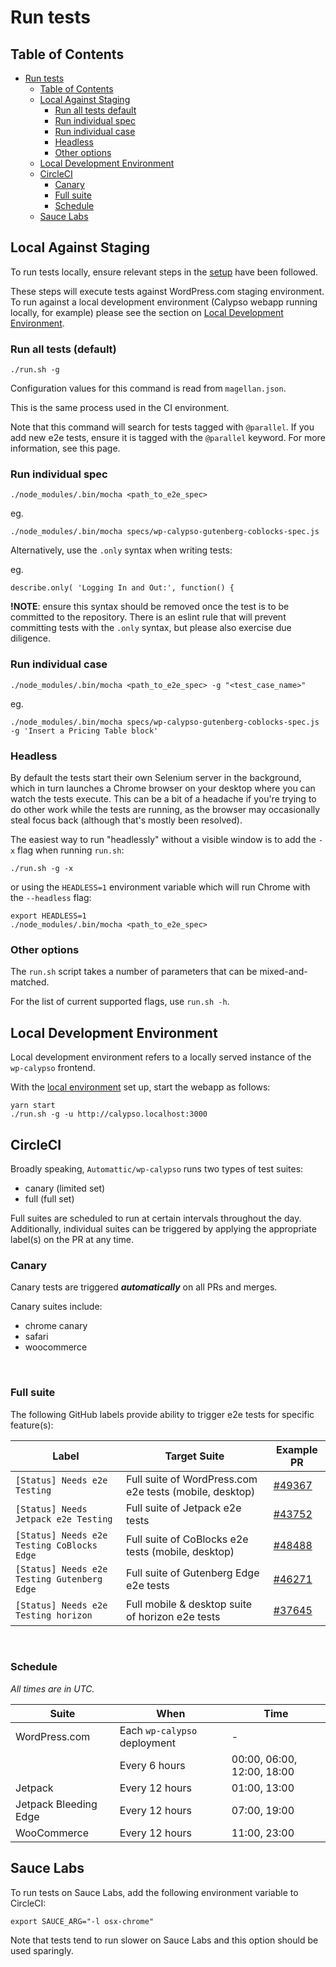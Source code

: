 # Run tests

## Table of Contents

<!-- TOC -->

- [Run tests](#run-tests)
  - [Table of Contents](#table-of-contents)
  - [Local Against Staging](#local-against-staging)
    - [Run all tests default](#run-all-tests-default)
    - [Run individual spec](#run-individual-spec)
    - [Run individual case](#run-individual-case)
    - [Headless](#headless)
    - [Other options](#other-options)
  - [Local Development Environment](#local-development-environment)
  - [CircleCI](#circleci)
    - [Canary](#canary)
    - [Full suite](#full-suite)
    - [Schedule](#schedule)
  - [Sauce Labs](#sauce-labs)

<!-- /TOC -->

## Local Against Staging

To run tests locally, ensure relevant steps in the [setup](setup.md) have been followed.

These steps will execute tests against WordPress.com staging environment. To run against a local development environment (Calypso webapp running locally, for example) please see the section on [Local Development Environment](#local-development-environment).

### Run all tests (default)

```
./run.sh -g
```

Configuration values for this command is read from `magellan.json`.

This is the same process used in the CI environment.

Note that this command will search for tests tagged with `@parallel`. If you add new e2e tests, ensure it is tagged with the `@parallel` keyword. For more information, see this page.

### Run individual spec

```
./node_modules/.bin/mocha <path_to_e2e_spec>
```

eg.

```
./node_modules/.bin/mocha specs/wp-calypso-gutenberg-coblocks-spec.js
```

Alternatively, use the `.only` syntax when writing tests:

eg.

```
describe.only( 'Logging In and Out:', function() {
```

**!NOTE**: ensure this syntax should be removed once the test is to be committed to the repository.
There is an eslint rule that will prevent committing tests with the `.only` syntax, but please also exercise due diligence.

### Run individual case

```
./node_modules/.bin/mocha <path_to_e2e_spec> -g "<test_case_name>"
```

eg.

```
./node_modules/.bin/mocha specs/wp-calypso-gutenberg-coblocks-spec.js -g 'Insert a Pricing Table block'
```

### Headless

By default the tests start their own Selenium server in the background, which in turn launches a Chrome browser on your desktop where you can watch the tests execute. This can be a bit of a headache if you're trying to do other work while the tests are running, as the browser may occasionally steal focus back (although that's mostly been resolved).

The easiest way to run "headlessly" without a visible window is to add the `-x` flag when running `run.sh`:

```
./run.sh -g -x
```

or using the `HEADLESS=1` environment variable which will run Chrome with the `--headless` flag:

```
export HEADLESS=1
./node_modules/.bin/mocha <path_to_e2e_spec>
```

### Other options

The `run.sh` script takes a number of parameters that can be mixed-and-matched.

For the list of current supported flags, use `run.sh -h`.

## Local Development Environment

Local development environment refers to a locally served instance of the `wp-calypso` frontend.

With the [local environment](setup.md#software-environment#steps) set up, start the webapp as follows:

```shell
yarn start
./run.sh -g -u http://calypso.localhost:3000
```

## CircleCI

Broadly speaking, `Automattic/wp-calypso` runs two types of test suites:

- canary (limited set)
- full (full set)

Full suites are scheduled to run at certain intervals throughout the day. Additionally, individual suites can be triggered by applying the appropriate label(s) on the PR at any time.

### Canary

Canary tests are triggered _**automatically**_ on all PRs and merges.

Canary suites include:

- chrome canary
- safari
- woocommerce

<br>

### Full suite

The following GitHub labels provide ability to trigger e2e tests for specific feature(s):

| Label                                       | Target Suite                                            | Example PR                                                            |
| ------------------------------------------- | ------------------------------------------------------- | --------------------------------------------------------------------- |
| `[Status] Needs e2e Testing`                | Full suite of WordPress.com e2e tests (mobile, desktop) | [#49367](https://github.com/Automattic/wp-calypso/pull/49367/commits) |
| `[Status] Needs Jetpack e2e Testing`        | Full suite of Jetpack e2e tests                         | [#43752](https://github.com/Automattic/wp-calypso/pull/43752/commits) |
| `[Status] Needs e2e Testing CoBlocks Edge`  | Full suite of CoBlocks e2e tests (mobile, desktop)      | [#48488](https://github.com/Automattic/wp-calypso/pull/48488/commits) |
| `[Status] Needs e2e Testing Gutenberg Edge` | Full suite of Gutenberg Edge e2e tests                  | [#46271](https://github.com/Automattic/wp-calypso/pull/46271/commits) |
| `[Status] Needs e2e Testing horizon`        | Full mobile & desktop suite of horizon e2e tests        | [#37645](https://github.com/Automattic/wp-calypso/pull/37645/commits) |

<br>

### Schedule

_All times are in UTC._

| Suite                 | When                         | Time                       |
| --------------------- | ---------------------------- | -------------------------- |
| WordPress.com         | Each `wp-calypso` deployment | -                          |
|                       | Every 6 hours                | 00:00, 06:00, 12:00, 18:00 |
| Jetpack               | Every 12 hours               | 01:00, 13:00               |
| Jetpack Bleeding Edge | Every 12 hours               | 07:00, 19:00               |
| WooCommerce           | Every 12 hours               | 11:00, 23:00               |

## Sauce Labs

To run tests on Sauce Labs, add the following environment variable to CircleCI:

```
export SAUCE_ARG="-l osx-chrome"
```

Note that tests tend to run slower on Sauce Labs and this option should be used sparingly.
